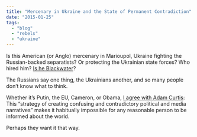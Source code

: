 ```yaml
---
title: "Mercenary in Ukraine and the State of Permanent Contradiction"
date: "2015-01-25"
tags: 
  - "blog"
  - "rebels"
  - "ukraine"
---
```


Is this American (or Anglo) mercenary in Marioupol, Ukraine fighting the Russian-backed separatists? Or protecting the Ukrainian state forces? Who hired him? [Is he Blackwater](http://www.dailymail.co.uk/news/article-2576490/Are-Blackwater-active-Ukraine-Videos-spark-talk-U-S-mercenary-outfit-deployed-Donetsk.html)?

The Russians say one thing, the Ukrainians another, and so many people don’t know what to think.

Whether it’s Putin, the EU, Cameron, or Obama, [I agree with Adam Curtis](http://l.yael.ca/8F): This “strategy of creating confusing and contradictory political and media narratives” makes it habitually impossible for any reasonable person to be informed about the world.

Perhaps they want it that way.
